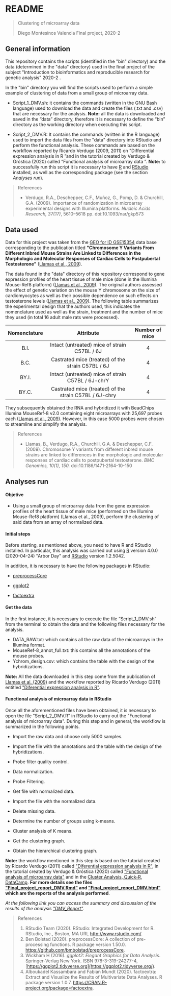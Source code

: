 # README

> Clustering of microarray data
>
> Diego Montesinos Valencia
> Final project, 2020-2



## General information

This repository contains the scripts (identified in the "bin" directory) and the data (determined in the "data" directory) used in the final project of the subject "Introduction to bioinformatics and reproducible research for genetic analysis" 2020-2 .

In the "bin" directory you will find the scripts used to perform a simple example of clustering of data from a small group of microarray data.

- Script_1_DMV.sh: it contains the commands (written in the GNU Bash language) used to download the data and create the files (.txt and .csv) that are necessary for the analysis. **Note:** all the data is downloaded and saved in the “data” directory, therefore it is necessary to define the “bin” directory as the working directory when executing this script.

- Script_2_DMV.R: It contains the commands (written in the R language) used to import the data files from the "data" directory into RStudio and perform the functional analysis. These commands are based on the workflow reported by Ricardo Verdugo (2009, 2011) on "Differential expression analysis in R ”and in the tutorial created by Verdugo & Oróstica (2020) called “Functional analysis of microarray data ”. **Note:** to successfully run this script it is necessary to have [R](https://www.r-project.org/) and [RStudio](https://rstudio.com/) installed, as well as the corresponding package (see the section *Analyses run*).

  

> References
>
> - Verdugo, R.A., Deschepper, C.F., Muñoz, G., Pomp, D. & Churchill, G.A. (2009). Importance of randomization in microarray experimental designs with Illumina platforms. *Nucleic Acids Research, 37(17)*, 5610–5618 pp. doi:10.1093/nar/gkp573 



## Data used

Data for this project was taken from the [GEO for ID GSE15354](https://www.ncbi.nlm.nih.gov/geo/query/acc.cgi?acc=GSE15354) data base corresponding to the publication titled **"Chromosome Y Variants From Different Inbred Mouse Strains Are Linked to Differences in the Morphologic and Molecular Responses of Cardiac Cells to Postpubertal Testosterone"** ([Llamas et al., 2009](https://bmcgenomics.biomedcentral.com/articles/10.1186/1471-2164-10-150)).

The data found in the "data" directory of this repository correspond to gene expression profiles of the heart tissue of male mice (done in the Illumina Mouse-Ref8 platform) ([Llamas et al., 2009](https://bmcgenomics.biomedcentral.com/articles/10.1186/1471-2164-10-150)). The original authors assessed the effect of genetic variation on the mouse Y chromosome on the size of cardiomyocytes as well as their possible dependence on such effects on testosterone levels ([Llamas et al., 2009](https://bmcgenomics.biomedcentral.com/articles/10.1186/1471-2164-10-150)).
The following table summarizes the experimental design that the authors used, this indicates the nomenclature used as well as the strain, treatment and the number of mice they used (in total 16 adult male rats were processed).

| Nomenclature |                       Attribute                        | Number of mice |
| :----------: | :----------------------------------------------------: | :------------: |
|     B.I.     |      Intact (untreated) mice of strain C57BL / 6J      |       4        |
|     B.C.     |   Castrated mice (treated) of the strain C57BL / 6J    |       4        |
|    BY.I.     |   Intact (untreated) mice of strain C57BL / 6J-chrY    |       4        |
|    BY.C.     | Castrated mice (treated) of the strain C57BL / 6J-chry |       4        |

They subsequently obtained the RNA and hybridized it with BeadChips Illumina MouseRef-8 v2.0 containing eight microarrays with 25,697 probes each ([Llamas et al., 2009](https://bmcgenomics.biomedcentral.com/articles/10.1186/1471-2164-10-150)). However, in this case 5000 probes were chosen to streamline and simplify the analysis.



> References
>
> - Llamas, B., Verdugo, R.A., Churchill, G.A. & Deschepper, C.F. (2009). Chromosome Y variants from different inbred mouse strains are linked to differences in the morphologic and molecular responses of cardiac cells to postpubertal testosterone. *BMC Genomics, 10(1), 150.* doi:10.1186/1471-2164-10-150 



## Analyses run

#### Objetive

- Using a small group of microarray data from the gene expression profiles of the heart tissue of male mice (performed on the Illumina Mouse-Ref8 platform) (Llamas et al., 2009), perform the clustering of said data from an array of normalized data.

  

#### Initial steps

Before starting, as mentioned above, you need to have R and RStudio installed. In particular, this analysis was carried out using [R](https://www.r-project.org/) version 4.0.0 (2020-04-24) "Arbor Day" and [RStudio](https://rstudio.com/) version 1.2.5042.

In addition, it is necessary to have the following packages in RStudio:

- [preprocessCore](https://github.com/bmbolstad/preprocessCore)

- [ggplot2](https://ggplot2.tidyverse.org)

- [factoextra](https://CRAN.R-project.org/package=factoextra)



#### Get the data

In the first instance, it is necessary to execute the file “Script_1_DMV.sh” from the terminal to obtain the data and the following files necessary for the analysis.

- DATA_RAW.txt: which contains all the raw data of the microarrays in the Illumina format.
- MouseRef-8_annot_full.txt: this contains all the annotations of the mouse probes.
- Ychrom_design.csv: which contains the table with the design of the hybridizations.

**Note:** All the data downloaded in this step come from the publication of [Llamas et al. (2009)](https://bmcgenomics.biomedcentral.com/articles/10.1186/1471-2164-10-150) and the workflow reported by Ricardo Verdugo (2011) entitled ["Diferential expression analysis in R"](https://github.com/u-genoma/BioinfinvRepro/blob/master/Unidad7/Tutorial_de_expresion_diferencial_en_R.md).



#### Functional analysis of microarray data in RStudio

Once all the aforementioned files have been obtained, it is necessary to open the file “Script_2_DMV.R” in RStudio to carry out the "Functional analysis of microarray data". During this step and in general, the workflow is summarized in the following points.

- Import the raw data and choose only 5000 samples.

- Import the file with the annotations and the table with the design of the hybridizations.

- Probe filter quality control.

- Data normalization.

- Probe Filtering.

- Get file with normalized data.

- Import the file with the normalized data.

- Delete missing data.

- Determine the number of groups using k-means.

- Cluster analysis of K means.

- Get the clustering graph.

- Obtain the hierarchical clustering graph.

  

**Note:** the workflow mentioned in this step is based on the tutorial created by Ricardo Verdugo (2011) called ["Diferential expression analysis in R"](https://github.com/u-genoma/BioinfinvRepro/blob/master/Unidad7/Tutorial_de_expresion_diferencial_en_R.md), in the tutorial created by Verdugo & Oróstica (2020) called ["Functional analysis of microarray data"](https://github.com/u-genoma/BioinfinvRepro/blob/master/Unidad7/Tutorial_Analisis_funcional_de_datos_de_microarreglos.md) and in the  [Cluster Analysis, Quick-R, DataCamp](https://www.statmethods.net/advstats/cluster.html). **For more details see the files ["Final_project_report_DMV.Rmd"](https://github.com/dmephisto/Proyecto_Bionf2020/blob/master/Final_project_report_DMV.Rmd) and ["Final_project_report_DMV.html"](https://github.com/dmephisto/Proyecto_Bionf2020/blob/master/Final_project_report_DMV.html) which are the reports of the analysis performed**.



*At the following link you can access the summary and discussion of the results of the analysis ["DMV_Report"](https://github.com/dmephisto/DMV_Report/blob/master/DMV_Report.md).*



> References
>
> 1. RStudio Team (2020). RStudio: Integrated Development for R. RStudio, Inc., Boston, MA URL http://www.rstudio.com/.
> 2. Ben Bolstad (2020). preprocessCore: A collection of pre-processing functions. R package version 1.50.0. https://github.com/bmbolstad/preprocessCore.
> 3. Wickham H (2016). *ggplot2: Elegant Graphics for Data Analysis*. Springer-Verlag New York. ISBN 978-3-319-24277-4, [https://ggplot2.tidyverse.org](https://ggplot2.tidyverse.org/).
> 4. Alboukadel Kassambara and Fabian Mundt (2020). factoextra: Extract and Visualize the Results of Multivariate Data Analyses. R package version 1.0.7. https://CRAN.R-project.org/package=factoextra.
